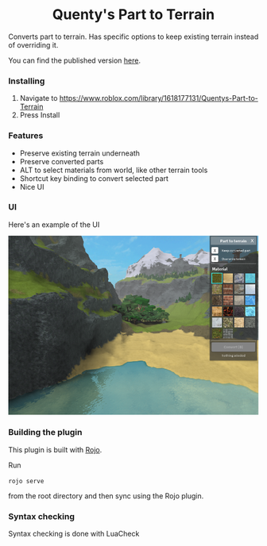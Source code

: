 <h1 align="center">Quenty's Part to Terrain</h1>

Converts part to terrain. Has specific options to keep existing terrain instead of overriding it. 

You can find the published version [here](https://www.roblox.com/library/1618177131/Quentys-Part-to-Terrain).

### Installing

1. Navigate to https://www.roblox.com/library/1618177131/Quentys-Part-to-Terrain
2. Press Install

### Features

* Preserve existing terrain underneath
* Preserve converted parts
* ALT to select materials from world, like other terrain tools
* Shortcut key binding to convert selected part
* Nice UI

### UI

Here's an example of the UI

![alt text](images/Screenshot2.png "Example of plugin interface with some terrain built with part-to-terrain conversion")

### Building the plugin
This plugin is built with [Rojo](https://github.com/LPGhatguy/rojo).

Run 

```rojo serve```

from the root directory and then sync using the Rojo plugin.


### Syntax checking
Syntax checking is done with LuaCheck